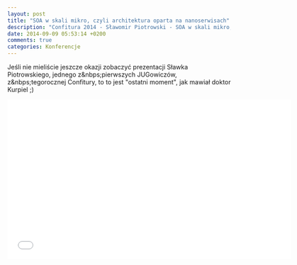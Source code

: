 ```yaml
---
layout: post
title: "SOA w skali mikro, czyli architektura oparta na nanoserwisach"
description: "Confitura 2014 - Sławomir Piotrowski - SOA w skali mikro, czyli architektura oparta na nanoserwisach."
date: 2014-09-09 05:53:14 +0200
comments: true
categories: Konferencje
---
```

Jeśli nie mieliście jeszcze okazji zobaczyć prezentacji Sławka Piotrowskiego, jednego z&nbps;pierwszych JUGowiczów, z&nbps;tegorocznej Confitury, to to jest "ostatni moment", jak mawiał doktor Kurpiel ;)

<div class="row text-center" style="margin-bottom:10px;">
  <div class="col-md-12">
    <iframe width="640" height="360" src="//www.youtube.com/embed/GG0vU7StXFs?rel=0" frameborder="0" allowfullscreen></iframe>
  </div>
</div>